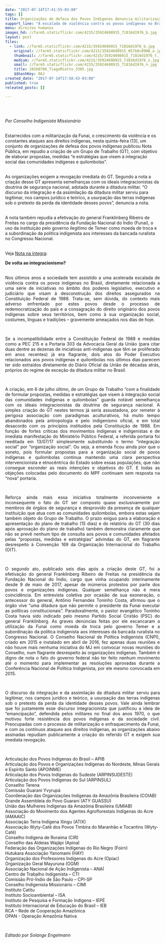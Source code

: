 ```yaml
---
date: "2017-07-14T17:41:55-03:00"
tags: []
title: Organizações de defesa dos Povos Indígenas denuncia militarização da Funai
support_line: "A escalada de violência contra os povos indígenas no Brasil está relacionada a uma série de iniciativas dos poderes legislativo, executivo e judiciário."
menu: direitos humanos
images_hd: //farm5.staticflickr.com/4215/35924698915_71816d1976_b.jpg
layout: post
files:
  - link: //farm5.staticflickr.com/4215/35924698915_71816d1976_b.jpg
    original: //farm5.staticflickr.com/4215/35924698915_057b8c0908_o.jpg
    thumbnail: //farm5.staticflickr.com/4215/35924698915_71816d1976_t.jpg
    medium: //farm5.staticflickr.com/4215/35924698915_71816d1976_z.jpg
    small: //farm5.staticflickr.com/4215/35924698915_71816d1976_n.jpg
    title: 20160706_TiagoMiotto_3305.jpg
    $$hashKey: 0AJ
created_date: "2017-07-14T17:58:43-03:00"
published: true
releated_posts: []

---
```

<p>&nbsp;</p>

<p><br />
<em>Por Conselho Indigenista Mission&aacute;rio</em></p>

<p><br />
Estarrecidos com a militariza&ccedil;&atilde;o da Funai, o crescimento da viol&ecirc;ncia e os constantes ataques aos direitos ind&iacute;genas, nesta quinta-feira (13), um conjunto de organiza&ccedil;&otilde;es de defesa dos povos ind&iacute;genas publicou Nota P&uacute;blica, em repudio a cria&ccedil;&atilde;o de um Grupo de Trabalho (GT), com objetivo de elaborar propostas, medidas &ldquo;e estrat&eacute;gias que visem &agrave; integra&ccedil;&atilde;o social das comunidades ind&iacute;genas e quilombolas&rdquo;.</p>

<p><br />
As organiza&ccedil;&otilde;es exigem a revoga&ccedil;&atilde;o imediata do GT. Segundo a nota a cria&ccedil;&atilde;o desse GT apresenta semelhan&ccedil;as com os ideais integracionistas da doutrina de seguran&ccedil;a nacional, adotada durante a ditadura militar. &ldquo;O discurso da integra&ccedil;&atilde;o e da assimila&ccedil;&atilde;o da ditadura militar serviu para legitimar, nos campos jur&iacute;dico e te&oacute;rico, a usurpa&ccedil;&atilde;o das terras ind&iacute;genas sob o pretexto da perda da identidade desses povos&rdquo;, denuncia a nota.</p>

<p><br />
A nota tamb&eacute;m repudia a efetiva&ccedil;&atilde;o do general Franklinberg Ribeiro de Freitas no cargo da presid&ecirc;ncia da Funda&ccedil;&atilde;o Nacional do &Iacute;ndio (Funai), o uso da institui&ccedil;&atilde;o pelo governo ileg&iacute;timo de Temer como moeda de troca e a subordina&ccedil;&atilde;o da pol&iacute;tica indigenista aos interesses da bancada ruralista no Congresso Nacional.</p>

<p><br />
Veja <a href="http://cimi.org.br/site/pt-br/?system=news&amp;conteudo_id=9385&amp;action=read">Nota na &iacute;ntegra</a>:</p>

<p><strong>De volta ao integracionismo?</strong></p>

<p style="text-align: justify;"><br />
Nos &uacute;ltimos anos a sociedade tem assistido a uma acelerada escalada de viol&ecirc;ncia contra os povos ind&iacute;genas no Brasil, diretamente relacionada a uma s&eacute;rie de iniciativas no &acirc;mbito dos poderes legislativo, executivo e judici&aacute;rio que visam &agrave; desconstru&ccedil;&atilde;o dos direitos assegurados na Constitui&ccedil;&atilde;o Federal de 1988. Trata-se, sem d&uacute;vida, do contexto mais adverso enfrentado por estes povos desde o processo de redemocratiza&ccedil;&atilde;o do pa&iacute;s e a consagra&ccedil;&atilde;o do direito origin&aacute;rio dos povos ind&iacute;genas sobre seus territ&oacute;rios, bem como &agrave; sua organiza&ccedil;&atilde;o social, costumes, l&iacute;nguas e tradi&ccedil;&otilde;es &ndash; gravemente amea&ccedil;ados nos dias de hoje.</p>

<p style="text-align: justify;">&nbsp;</p>

<p style="text-align: justify;">Se a incompatibilidade entre a Constitui&ccedil;&atilde;o Federal de 1988 e medidas como a PEC 215 e a Portaria 303 da Advocacia Geral da Uni&atilde;o (para citar duas dentre as dezenas de iniciativas anti-ind&iacute;genas que t&ecirc;m se proliferado em anos recentes) j&aacute; era flagrante, dois atos do Poder Executivo relacionados aos povos ind&iacute;genas e quilombolas nos &uacute;ltimos dias parecem ter sido extra&iacute;dos diretamente do Di&aacute;rio Oficial da Uni&atilde;o de d&eacute;cadas atr&aacute;s, pr&oacute;prios do regime de exce&ccedil;&atilde;o da ditadura militar no Brasil.</p>

<p style="text-align: justify;">&nbsp;</p>

<p style="text-align: justify;">A cria&ccedil;&atilde;o, em 6 de julho &uacute;ltimo, de um Grupo de Trabalho &ldquo;com a finalidade de formular propostas, medidas e estrat&eacute;gias que visem &agrave; integra&ccedil;&atilde;o social das comunidades ind&iacute;genas e quilombolas&rdquo; guarda not&aacute;vel semelhan&ccedil;a com os ideais integracionistas da doutrina de seguran&ccedil;a nacional. A simples cria&ccedil;&atilde;o do GT nestes termos j&aacute; seria assustadora, por remeter &agrave; perigosa associa&ccedil;&atilde;o com paradigmas aculturativos, h&aacute; muito tempo abandonados pela antropologia e pelo indigenismo oficial, e em total desacordo com os princ&iacute;pios institu&iacute;dos pela Constitui&ccedil;&atilde;o de 1988. Em fun&ccedil;&atilde;o de fortes cr&iacute;ticas dos movimentos ind&iacute;genas e indigenistas e de imediata manifesta&ccedil;&atilde;o do Minist&eacute;rio P&uacute;blico Federal, a referida portaria foi reeditada em 13/07/17 simplesmente substituindo o termo &ldquo;integra&ccedil;&atilde;o social&rdquo; por &ldquo;organiza&ccedil;&atilde;o social&rdquo;. Ou seja, a emenda ficou ainda pior que o soneto, pois formular propostas para a organiza&ccedil;&atilde;o social de povos ind&iacute;genas e quilombolas continua mantendo uma clara perspectiva intervencionista e etnoc&ecirc;ntrica do Estado sobre essas popula&ccedil;&otilde;es, que n&atilde;o consegue esconder as reais inten&ccedil;&otilde;es e objetivos do GT. E todas as obje&ccedil;&otilde;es colocadas pelo documento do MPF continuam sem resposta na &ldquo;nova&rdquo; portaria.</p>

<p style="text-align: justify;">&nbsp;</p>

<p style="text-align: justify;">Refor&ccedil;a ainda mais essa iniciativa totalmente inconveniente e inconsequente o fato do GT ser composto quase exclusivamente por membros de &oacute;rg&atilde;os de seguran&ccedil;a e desprovido da presen&ccedil;a de qualquer institui&ccedil;&atilde;o que atua com as comunidades quilombolas, embora estas sejam tamb&eacute;m objeto do Grupo de Trabalho. O prazo ex&iacute;guo para a elabora&ccedil;&atilde;o e apresenta&ccedil;&atilde;o do plano de trabalho (15 dias) e do relat&oacute;rio do GT (30 dias ap&oacute;s aprova&ccedil;&atilde;o do plano de trabalho) tamb&eacute;m demonstra claramente que n&atilde;o se prev&ecirc; nenhum tipo de consulta aos povos e comunidades afetados pelas &ldquo;propostas, medidas e estrat&eacute;gias&rdquo; advindas do GT, em flagrante desrespeito &agrave; Conven&ccedil;&atilde;o 169 da Organiza&ccedil;&atilde;o Internacional do Trabalho (OIT).</p>

<p style="text-align: justify;">&nbsp;</p>

<p style="text-align: justify;">O segundo ato, publicado seis dias ap&oacute;s a cria&ccedil;&atilde;o deste GT, foi a efetiva&ccedil;&atilde;o do general Franklinberg Ribeiro de Freitas na presid&ecirc;ncia da Funda&ccedil;&atilde;o Nacional do &Iacute;ndio, cargo que vinha ocupando interinamente desde 9 de maio de 2017, apesar de in&uacute;meros protestos por parte dos povos e organiza&ccedil;&otilde;es ind&iacute;genas. Qualquer semelhan&ccedil;a n&atilde;o &eacute; mera coincid&ecirc;ncia. Em entrevista coletiva por ocasi&atilde;o de sua exonera&ccedil;&atilde;o, o antecessor do general, Ant&ocirc;nio Fernandes Toninho Costa, afirmou que o &oacute;rg&atilde;o vive &ldquo;uma ditadura que n&atilde;o permite o presidente da Funai executar as pol&iacute;ticas constitucionais&rdquo;. Paradoxalmente, o pastor evang&eacute;lico Toninho Costa havia sido indicado pelo mesmo Partido Social Crist&atilde;o (PSC) do general Franklinberg. As graves den&uacute;ncias feitas por ele escancaram a utiliza&ccedil;&atilde;o da Funai como moeda de troca pelo governo Temer e a subordina&ccedil;&atilde;o da pol&iacute;tica indigenista aos interesses da bancada ruralista no Congresso Nacional. O Conselho Nacional de Pol&iacute;tica Indigenista (CNPI), criado em 2015 e instalado em abril de 2016, fez apenas duas reuni&otilde;es e n&atilde;o houve mais nenhuma iniciativa do MJ em convocar novas reuni&otilde;es do Conselho, num flagrante desrespeito &agrave;s organiza&ccedil;&otilde;es ind&iacute;genas. Tamb&eacute;m &eacute; digno de nota o fato do governo federal n&atilde;o ter feito nenhum movimento at&eacute; o momento para implementar as resolu&ccedil;&otilde;es aprovadas durante a Confer&ecirc;ncia Nacional de Pol&iacute;tica Indigenista, por ele mesmo convocada em 2015.</p>

<p style="text-align: justify;">&nbsp;</p>

<p style="text-align: justify;">O discurso da integra&ccedil;&atilde;o e da assimila&ccedil;&atilde;o da ditadura militar serviu para legitimar, nos campos jur&iacute;dico e te&oacute;rico, a usurpa&ccedil;&atilde;o das terras ind&iacute;genas sob o pretexto da perda da identidade desses povos. Vale ainda lembrar que foi justamente esse discurso integracionista que justificou a ideia de &ldquo;emancipa&ccedil;&atilde;o&rdquo;, defendida pelos militares no final dos anos 1970, o que motivou forte resist&ecirc;ncia dos povos ind&iacute;genas e da sociedade civil. Preocupadas com o processo de militariza&ccedil;&atilde;o e enfraquecimento da Funai, e com os cont&iacute;nuos ataques aos direitos ind&iacute;genas, as organiza&ccedil;&otilde;es abaixo assinadas repudiam publicamente a cria&ccedil;&atilde;o do referido GT e exigem sua imediata revoga&ccedil;&atilde;o.</p>

<p>&nbsp;</p>

<p>Articula&ccedil;&atilde;o dos Povos Ind&iacute;genas do Brasil &ndash; APIB<br />
Articula&ccedil;&atilde;o dos Povos e Organiza&ccedil;&otilde;es Ind&iacute;genas do Nordeste, Minas Gerais e Esp&iacute;rito Santo (APOINME)<br />
Articula&ccedil;&atilde;o dos Povos Ind&iacute;genas do Sudeste (ARPINSUDESTE)<br />
Articula&ccedil;&atilde;o dos Povos Ind&iacute;genas do Sul (ARPINSUL)<br />
Conselho Terena<br />
Comiss&atilde;o Guarani Yvyrup&aacute;<br />
Coordena&ccedil;&atilde;o das Organiza&ccedil;&otilde;es Ind&iacute;genas da Amaz&ocirc;nia Brasileira (COIAB)<br />
Grande Assembleia do Povo Guarani (ATY GUASSU)<br />
Uni&atilde;o das Mulheres Ind&iacute;genas da Amaz&ocirc;nia Brasileira (UMIAB)<br />
Associa&ccedil;&atilde;o do Movimento dos Agentes Agroflorestais Ind&iacute;genas do Acre (AMAAIC)<br />
Associa&ccedil;&atilde;o Terra Ind&iacute;gena Xingu (ATIX)<br />
Associa&ccedil;&atilde;o Wyty-Cat&euml; dos Povos Timbira do Maranh&atilde;o e Tocantins (Wyty-Cat&euml;)&nbsp;&nbsp; &nbsp;<br />
Conselho Ind&iacute;gena de Roraima (CIR)&nbsp;&nbsp; &nbsp;<br />
Conselho das Aldeias Waj&atilde;pi (Apina)<br />
Federa&ccedil;&atilde;o das Organiza&ccedil;&otilde;es Ind&iacute;genas do Rio Negro (Foirn)<br />
Hutukara Associa&ccedil;&atilde;o Yanomami (HAY)<br />
Organiza&ccedil;&atilde;o dos Professores Ind&iacute;genas do Acre (Opiac)<br />
Organiza&ccedil;&atilde;o Geral Mayuruna (OGM)&nbsp;&nbsp; &nbsp;<br />
Associa&ccedil;&atilde;o Nacional de A&ccedil;&atilde;o Indigenista &ndash; ANA&Iacute;<br />
Centro de Trabalho Indigenista &ndash; CTI<br />
Comiss&atilde;o Pr&oacute;-&Iacute;ndio de S&atilde;o Paulo &ndash; CPI-SP<br />
Conselho Indigenista Mission&aacute;rio &ndash; CIMI<br />
Instituto Catitu<br />
Instituto Socioambiental &ndash; ISA<br />
Instituto de Pesquisa e Forma&ccedil;&atilde;o Ind&iacute;gena &ndash; IEP&Eacute;<br />
Instituto Internacional de Educa&ccedil;&atilde;o do Brasil &ndash; IEB<br />
RCA &ndash; Rede de Coopera&ccedil;&atilde;o Amaz&ocirc;nica<br />
OPAN - Opera&ccedil;&atilde;o Amaz&ocirc;nia Nativa&nbsp;&nbsp;&nbsp;&nbsp;&nbsp;&nbsp;&nbsp;&nbsp;&nbsp;&nbsp;&nbsp;</p>

<p>&nbsp;</p>

<p><em>Editado por Solange Engelmann</em></p>
